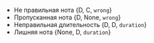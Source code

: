 - Не правильная нота {D, C, `wrong`}
- Пропусканная нота {D, None, `wrong`}
- Неправильная длительность {D, D, `duration`}
- Лишняя нота {None, D, `duration`}